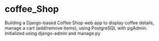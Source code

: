 # coffee_Shop
Building a Django-based Coffee Shop web app to display coffee details, manage a cart (add/remove items), using PostgreSQL with pgAdmin. Initialized using django-admin and manage.py
